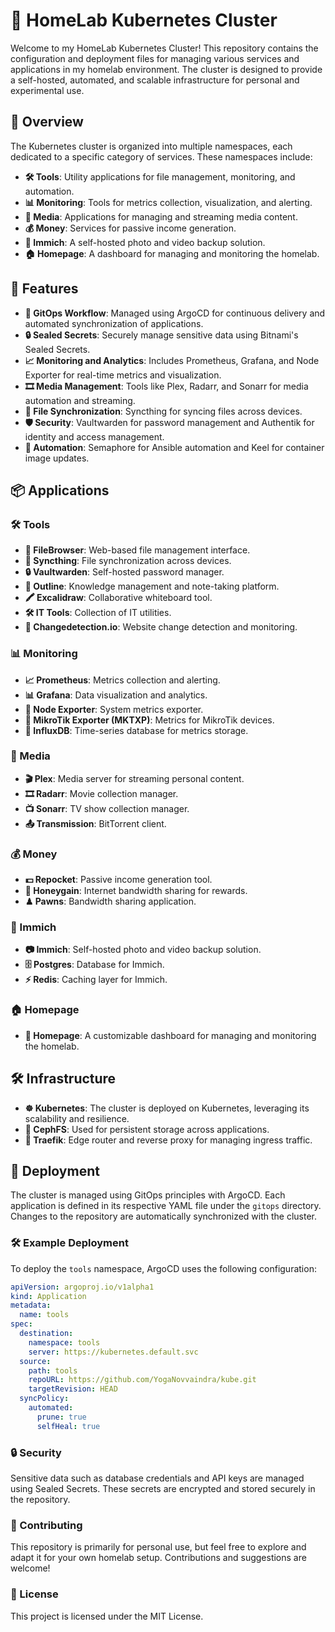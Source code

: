 # 🏡 HomeLab Kubernetes Cluster

Welcome to my HomeLab Kubernetes Cluster! This repository contains the configuration and deployment files for managing various services and applications in my homelab environment. The cluster is designed to provide a self-hosted, automated, and scalable infrastructure for personal and experimental use.

## 🌟 Overview

The Kubernetes cluster is organized into multiple namespaces, each dedicated to a specific category of services. These namespaces include:

- **🛠 Tools**: Utility applications for file management, monitoring, and automation.
- **📊 Monitoring**: Tools for metrics collection, visualization, and alerting.
- **🎥 Media**: Applications for managing and streaming media content.
- **💰 Money**: Services for passive income generation.
- **📸 Immich**: A self-hosted photo and video backup solution.
- **🏠 Homepage**: A dashboard for managing and monitoring the homelab.

## 🚀 Features

- **🔄 GitOps Workflow**: Managed using ArgoCD for continuous delivery and automated synchronization of applications.
- **🔒 Sealed Secrets**: Securely manage sensitive data using Bitnami's Sealed Secrets.
- **📈 Monitoring and Analytics**: Includes Prometheus, Grafana, and Node Exporter for real-time metrics and visualization.
- **🎞 Media Management**: Tools like Plex, Radarr, and Sonarr for media automation and streaming.
- **🔗 File Synchronization**: Syncthing for syncing files across devices.
- **🛡 Security**: Vaultwarden for password management and Authentik for identity and access management.
- **🤖 Automation**: Semaphore for Ansible automation and Keel for container image updates.

## 📦 Applications

### 🛠 Tools
- **📂 FileBrowser**: Web-based file management interface.
- **🔗 Syncthing**: File synchronization across devices.
- **🔒 Vaultwarden**: Self-hosted password manager.
- **📝 Outline**: Knowledge management and note-taking platform.
- **🖍 Excalidraw**: Collaborative whiteboard tool.
- **🛠 IT Tools**: Collection of IT utilities.
- **🔔 Changedetection.io**: Website change detection and monitoring.

### 📊 Monitoring
- **📈 Prometheus**: Metrics collection and alerting.
- **📊 Grafana**: Data visualization and analytics.
- **📡 Node Exporter**: System metrics exporter.
- **📶 MikroTik Exporter (MKTXP)**: Metrics for MikroTik devices.
- **📅 InfluxDB**: Time-series database for metrics storage.

### 🎥 Media
- **🎬 Plex**: Media server for streaming personal content.
- **🎞 Radarr**: Movie collection manager.
- **📺 Sonarr**: TV show collection manager.
- **📤 Transmission**: BitTorrent client.

### 💰 Money
- **💵 Repocket**: Passive income generation tool.
- **🐝 Honeygain**: Internet bandwidth sharing for rewards.
- **♟ Pawns**: Bandwidth sharing application.

### 📸 Immich
- **📷 Immich**: Self-hosted photo and video backup solution.
- **🗄 Postgres**: Database for Immich.
- **⚡ Redis**: Caching layer for Immich.

### 🏠 Homepage
- **🏡 Homepage**: A customizable dashboard for managing and monitoring the homelab.

## 🛠 Infrastructure

- **☸ Kubernetes**: The cluster is deployed on Kubernetes, leveraging its scalability and resilience.
- **📂 CephFS**: Used for persistent storage across applications.
- **🚦 Traefik**: Edge router and reverse proxy for managing ingress traffic.

## 📜 Deployment

The cluster is managed using GitOps principles with ArgoCD. Each application is defined in its respective YAML file under the `gitops` directory. Changes to the repository are automatically synchronized with the cluster.

### 🛠 Example Deployment

To deploy the `tools` namespace, ArgoCD uses the following configuration:

```yaml
apiVersion: argoproj.io/v1alpha1
kind: Application
metadata:
  name: tools
spec:
  destination:
    namespace: tools
    server: https://kubernetes.default.svc
  source:
    path: tools
    repoURL: https://github.com/YogaNovvaindra/kube.git
    targetRevision: HEAD
  syncPolicy:
    automated:
      prune: true
      selfHeal: true
```
### 🔒 Security

Sensitive data such as database credentials and API keys are managed using Sealed Secrets. These secrets are encrypted and stored securely in the repository.

### 🤝 Contributing
This repository is primarily for personal use, but feel free to explore and adapt it for your own homelab setup. Contributions and suggestions are welcome!

### 📜 License
This project is licensed under the MIT License.